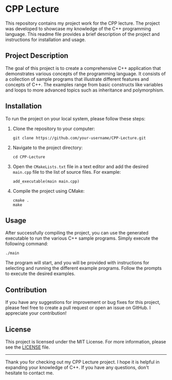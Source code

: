 # CPP Lecture

This repository contains my project work for the CPP lecture. The project was developed to showcase my knowledge of the C++ programming language. This readme file provides a brief description of the project and instructions for installation and usage.

## Project Description

The goal of this project is to create a comprehensive C++ application that demonstrates various concepts of the programming language. It consists of a collection of sample programs that illustrate different features and concepts of C++. The examples range from basic constructs like variables and loops to more advanced topics such as inheritance and polymorphism.

## Installation

To run the project on your local system, please follow these steps:

1. Clone the repository to your computer:  
   ```
   git clone https://github.com/your-username/CPP-Lecture.git
   ```

2. Navigate to the project directory:  
   ```
   cd CPP-Lecture
   ```

3. Open the `CMakeLists.txt` file in a text editor and add the desired `main.cpp` file to the list of source files. For example:  
   ```
   add_executable(main main.cpp)
   ```

4. Compile the project using CMake:  
   ```
   cmake .
   make
   ```

## Usage

After successfully compiling the project, you can use the generated executable to run the various C++ sample programs. Simply execute the following command:

```
./main
```

The program will start, and you will be provided with instructions for selecting and running the different example programs. Follow the prompts to execute the desired examples.

## Contribution

If you have any suggestions for improvement or bug fixes for this project, please feel free to create a pull request or open an issue on GitHub. I appreciate your contribution!

## License

This project is licensed under the MIT License. For more information, please see the [LICENSE](LICENSE) file.

---

Thank you for checking out my CPP Lecture project. I hope it is helpful in expanding your knowledge of C++. If you have any questions, don't hesitate to contact me.
